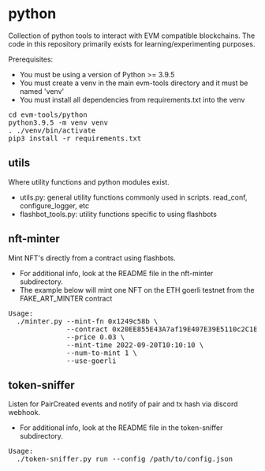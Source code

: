 # python

Collection of python tools to interact with EVM compatible blockchains. The code in this repository primarily exists for learning/experimenting purposes.
<p>

Prerequisites:
 - You must be using a version of Python >= 3.9.5
 - You must create a venv in the main evm-tools directory and it must be named 'venv'
 - You must install all dependencies from requirements.txt into the venv

<pre>
cd evm-tools/python
python3.9.5 -m venv venv
. ./venv/bin/activate
pip3 install -r requirements.txt
</pre>

## utils 
Where utility functions and python modules exist. 
- utils.py: general utility functions commonly used in scripts. read_conf, configure_logger, etc
- flashbot_tools.py: utility functions specific to using flashbots

## nft-minter
Mint NFT's directly from a contract using flashbots.
 - For additional info, look at the README file in the nft-minter subdirectory.
 - The example below will mint one NFT on the ETH goerli testnet from the FAKE_ART_MINTER contract
<pre>
Usage:
  ./minter.py --mint-fn 0x1249c58b \
              --contract 0x20EE855E43A7af19E407E39E5110c2C1Ee41F64D \
              --price 0.03 \
              --mint-time 2022-09-20T10:10:10 \
              --num-to-mint 1 \
              --use-goerli
</pre>

## token-sniffer
Listen for PairCreated events and notify of pair and tx hash via discord webhook.
- For additional info, look at the README file in the token-sniffer subdirectory.
<pre>
Usage: 
  ./token-sniffer.py run --config /path/to/config.json
</pre>
